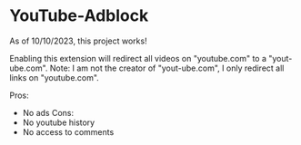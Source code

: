 # YouTube-Adblock
As of 10/10/2023, this project works!

Enabling this extension will redirect all videos on "youtube.com" to a "yout-ube.com". 
Note: I am not the creator of "yout-ube.com", I only redirect all links on "youtube.com".

Pros:
- No ads
Cons:
- No youtube history
- No access to comments